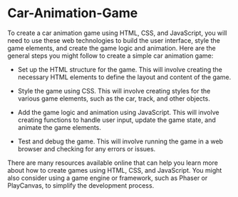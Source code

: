 # Car-Animation-Game
To create a car animation game using HTML, CSS, and JavaScript, you will need to use these web technologies to build the user interface, style the game elements, and create the game logic and animation. Here are the general steps you might follow to create a simple car animation game:

- Set up the HTML structure for the game. This will involve creating the necessary HTML elements to define the layout and content of the game.

- Style the game using CSS. This will involve creating styles for the various game elements, such as the car, track, and other objects.

- Add the game logic and animation using JavaScript. This will involve creating functions to handle user input, update the game state, and animate the game elements.

- Test and debug the game. This will involve running the game in a web browser and checking for any errors or issues.

There are many resources available online that can help you learn more about how to create games using HTML, CSS, and JavaScript. You might also consider using a game engine or framework, such as Phaser or PlayCanvas, to simplify the development process.

